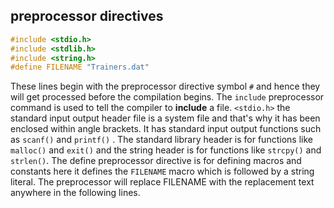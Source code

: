 ## preprocessor directives
```c
#include <stdio.h>
#include <stdlib.h>
#include <string.h>
#define FILENAME "Trainers.dat"
```

These lines begin with the preprocessor directive symbol `#` and hence they 
will get processed before the compilation begins. The `include` preprocessor command 
is used to tell the compiler to **include** a file. `<stdio.h>` the standard input output 
header file is a system file and that's why it has been enclosed within angle brackets. It has 
standard input output functions such as `scanf()` and `printf()` . The standard library header 
is for functions like `malloc()` and `exit()` and the string header is for functions like `strcpy()` 
and  `strlen()`. The define preprocessor directive is for defining macros and constants 
here it defines the `FILENAME` macro which is followed by a string literal. The preprocessor will 
replace FILENAME with the replacement text anywhere in the following lines.



